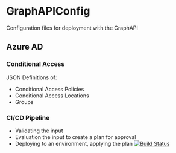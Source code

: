 # GraphAPIConfig
Configuration files for deployment with the GraphAPI
## Azure AD
### Conditional Access
JSON Definitions of:
- Conditional Access Policies
- Conditional Access Locations
- Groups
### CI/CD Pipeline
- Validating the input
- Evaluation the input to create a plan for approval
- Deploying to an environment, applying the plan
[![Build Status](https://dev.azure.com/wesleytrust/GraphAPI/_apis/build/status/wesley-trust.GraphAPIConfig?branchName=main)](https://dev.azure.com/wesleytrust/GraphAPI/_build/latest?definitionId=2&branchName=main)